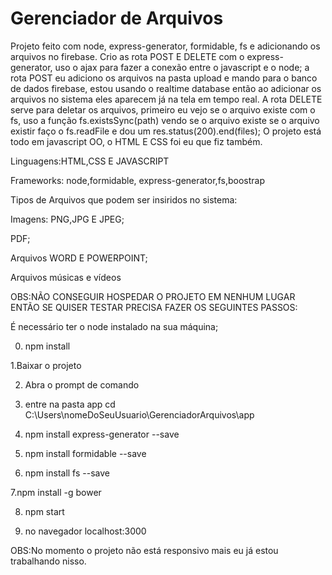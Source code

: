# Gerenciador de Arquivos
 Projeto feito com node, express-generator, formidable, fs e adicionando os arquivos no firebase.
 Crio as rota POST E DELETE com o express-generator, uso o ajax para fazer a conexão entre o javascript e o node;
 a rota POST eu adiciono os arquivos na pasta upload e mando para o banco de dados firebase, estou usando o realtime database então ao adicionar os arquivos no sistema  eles aparecem já na tela em tempo real.
 A rota DELETE serve para deletar os arquivos, primeiro eu vejo se o arquivo existe com o fs, uso a função fs.existsSync(path) vendo se o arquivo existe se o arquivo existir faço o fs.readFile e dou um res.status(200).end(files);
 O projeto está todo em javascript OO, o HTML E CSS foi eu que fiz também.

 
 Linguagens:HTML,CSS E JAVASCRIPT
 
 
 Frameworks: node,formidable, express-generator,fs,boostrap
 
 
 Tipos de Arquivos que podem ser insiridos no sistema:
 
 Imagens: PNG,JPG E JPEG;
 
 PDF;
 
 Arquivos WORD E POWERPOINT;
 
 Arquivos músicas e vídeos
 
 
 OBS:NÃO CONSEGUIR HOSPEDAR O PROJETO EM NENHUM LUGAR ENTÃO SE QUISER TESTAR PRECISA FAZER OS SEGUINTES PASSOS:
 
 É necessário ter o node instalado na sua máquina;
 
 0. npm install
 
 1.Baixar o projeto
 
 2. Abra o prompt de comando
 
 3. entre na pasta app cd C:\Users\nomeDoSeuUsuario\GerenciadorArquivos\app

4. npm install express-generator --save

5. npm install formidable --save

6. npm install fs --save

7.npm install -g bower
 
 8. npm start
 
 9. no navegador localhost:3000

OBS:No momento o projeto não está responsivo mais eu já estou trabalhando nisso.
